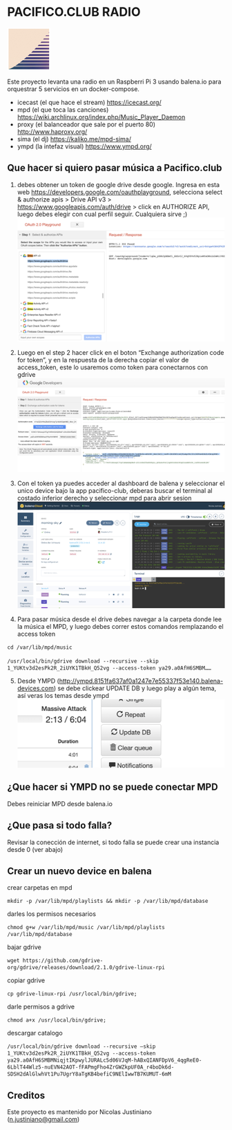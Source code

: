 
# PACIFICO.CLUB RADIO
<img src="img/pacifico.club.jpg" width="100" height="100">

Este proyecto levanta una radio en un Raspberri Pi 3 usando balena.io para orquestrar 5 servicios en un docker-compose.
- icecast (el que hace el stream) https://icecast.org/
- mpd (el que toca las canciones) https://wiki.archlinux.org/index.php/Music_Player_Daemon
- proxy (el balanceador que sale por el puerto 80) http://www.haproxy.org/
- sima (el dj) https://kaliko.me/mpd-sima/
- ympd (la intefaz visual) https://www.ympd.org/

## Que hacer si quiero pasar música a Pacifico.club
1. debes obtener un token de google drive desde google. Ingresa en esta web https://developers.google.com/oauthplayground, selecciona select & authorize apis > Drive API v3 > https://www.googleapis.com/auth/drive > click en AUTHORIZE API, luego debes elegir con cual perfil seguir. Cualquiera sirve ;)
![alt text](img/45789039-3567-4b79-bd1d-632cca2cb1f8.png)

2. Luego en el step 2 hacer click en el boton “Exchange authorization code for token”, y en la respuesta de la derecha copiar el valor de access_token, este lo usaremos como token para conectarnos con gdrive
![alt text](img/90fc7ab3-dffb-4f1d-b121-2688baf8791a.png)

3. Con el token ya puedes acceder al dashboard de balena y seleccionar el unico device bajo la app pacifico-club, deberas buscar el terminal al costado inferior derecho y seleccionar mpd para abrir sesion
![alt text](img/2772c823-ff92-4cb4-be99-7505b0c62fe0.png)

4. Para pasar música desde el drive debes navegar a la carpeta donde lee la música el MPD, y luego debes correr estos comandos remplazando el access token
```
cd /var/lib/mpd/music

/usr/local/bin/gdrive download --recursive --skip 1_YUKtv3d2esPk2R_2iUYK1TBkH_Q52vg --access-token ya29.a0AfH6SMBM……
```

5. Desde YMPD (http://ympd.8151fa637af0a1247e7e55337f53e140.balena-devices.com) se debe clickear UPDATE DB y luego play a algún tema, así veras los temas desde ympd
![alt text](img/628186e7-346f-4c83-b4a5-e27a850d038a.png)


## ¿Que hacer si YMPD no se puede conectar MPD
Debes reiniciar MPD desde balena.io

## ¿Que pasa si todo falla?
Revisar la conección de internet, si todo falla se puede crear una instancia desde 0 (ver abajo)

## Crear un nuevo device en balena
crear carpetas en mpd
```
mkdir -p /var/lib/mpd/playlists && mkdir -p /var/lib/mpd/database
```
darles los permisos necesarios
```
chmod g+w /var/lib/mpd/music /var/lib/mpd/playlists /var/lib/mpd/database
```
bajar gdrive
```
wget https://github.com/gdrive-org/gdrive/releases/download/2.1.0/gdrive-linux-rpi
```
copiar gdrive
```
cp gdrive-linux-rpi /usr/local/bin/gdrive;
```
darle permisos a gdrive
```
chmod a+x /usr/local/bin/gdrive;
```
descargar catalogo
```
/usr/local/bin/gdrive download --recursive —skip 1_YUKtv3d2esPk2R_2iUYK1TBkH_Q52vg --access-token ya29.a0AfH6SMBMNiqjtIKpwylJURALc5d06VJqM-hABxQIANFDpV6_4qgReE0-6LblT44Wlz5-nuEVN42AOT-fFAPmgFho4ZrGWZkpUF0A_r4boDk6d-SDSH2dAlGlwhVt1Pu7UgrY8aTgKB4befiC9NElIwwTB7KUMUT-6mM
````

## Creditos
Este proyecto es mantenido por Nicolas Justiniano (n.justiniano@gmail.com)

